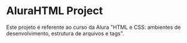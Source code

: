 # AluraHTML Project

Este projeto é referente ao curso da Alura "HTML e CSS: ambientes de desenvolvimento, estrutura de arquivos e tags".
